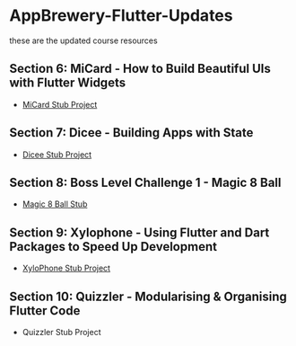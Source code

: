 # AppBrewery-Flutter-Updates
these are the updated course resources

## Section 6: MiCard - How to Build Beautiful UIs with Flutter Widgets
* [MiCard Stub Project](https://github.com/NonymousMorlock/mi-card-flutter-master)

## Section 7: Dicee - Building Apps with State
* [Dicee Stub Project](https://github.com/NonymousMorlock/dicee-flutter-master) 

## Section 8: Boss Level Challenge 1 - Magic 8 Ball
* [Magic 8 Ball Stub](https://github.com/NonymousMorlock/magic-8-ball-flutter-master)

## Section 9: Xylophone - Using Flutter and Dart Packages to Speed Up Development
* [XyloPhone Stub Project](https://github.com/NonymousMorlock/xylophone-flutter-master)

## Section 10: Quizzler - Modularising & Organising Flutter Code
* Quizzler Stub Project
